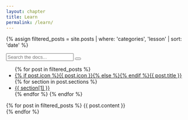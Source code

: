 ```yaml
---
layout: chapter
title: Learn
permalink: /learn/
---
```

{% assign filtered_posts = site.posts | where: 'categories', 'lesson' | sort: 'date' %}
<div class="docs-wrapper">
    <div id="docs-sidebar" class="docs-sidebar">
        <div class="top-search-box d-lg-none p-3">
            <form class="search-form">
                <input type="text" placeholder="Search the docs..." name="search" class="form-control search-input">
                <button type="submit" class="btn search-btn" value="Search"><i class="fas fa-search"></i></button>
            </form>
        </div>
        <nav id="docs-nav" class="docs-nav navbar">
            <ul class="section-items list-unstyled nav flex-column pb-3">
                {% for post in filtered_posts %}
                <li class="nav-item section-title mt-3">
                    <a class="nav-link scrollto active" href="#{{ post.article_id }}">
                        <span class="theme-icon-holder mr-2">{% if post.icon %}{{ post.icon }}{% else %}<i class="fas fa-map-signs"></i>{% endif %}</span>{{ post.title }}
                    </a>
                </li>
				{% for section in post.sections %}
                <li class="nav-item"><a class="nav-link scrollto" href="#{{ section[0] }}">{{ section[1] }}</a></li>
				{% endfor %}
				{% endfor %}
            </ul>
        </nav><!--//docs-nav-->
    </div><!--//docs-sidebar-->
    <div class="docs-content">
        <div class="container">
            {% for post in filtered_posts %}
            {{ post.content }}<br/>
            {% endfor %}
        </div> 
    </div>
</div><!--//docs-wrapper-->
